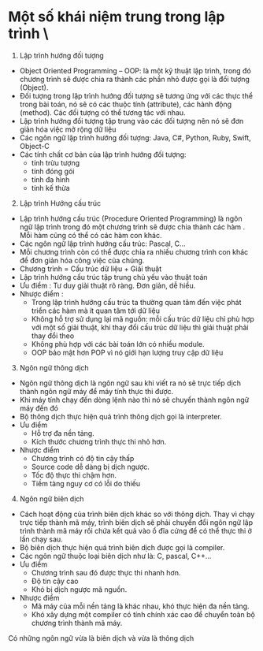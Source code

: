 # Một số khái niệm trung trong lập trình \
1. Lập trình hướng đối tượng 
- Object Oriented Programming – OOP: là một kỹ thuật lập trình, trong đó chương trình sẽ được chia ra thành các phần nhỏ được gọi là đối tượng (Object).
- Đối tượng trong lập trình hướng đối tượng sẽ tương ứng với các thực thể trong bài toán, nó sẽ có các thuộc tính (attribute), các hành động (method). Các đối tượng có thể tương tác với nhau.
- Lập trình hướng đối tượng tập trung vào các đối tượng nên nó sẽ đơn giản hóa việc mở rộng dữ liệu
- Các ngôn ngữ lập trình hướng đối tượng: Java, C#, Python, Ruby, Swift, Object-C
- Các tính chất cơ bản của lập trình hướng đối tượng: 
    - tính trừu tượng
    - tính đóng gói
    - tính đa hình
    - tính kế thừa


2. Lập trình Hướng cấu trúc
- Lập trình hướng cấu trúc (Procedure Oriented Programming) là ngôn ngữ lập trình trong đó một chương trình sẽ được chia thành các hàm . Mỗi hàm cũng có thể có các hàm con khác.
- Các ngôn ngữ lập trình hướng cấu trúc: Pascal, C…  
-  Mỗi chương trình còn có thể được chia ra nhiều chương trình con khác để đơn giản hóa công việc của chúng. 
- Chương trình = Cấu trúc dữ liệu + Giải thuật
- Lập trình hướng cấu trúc tập trung chủ yếu vào thuật toán 
- Ưu điểm : Tư duy giải thuật rõ ràng. Đơn giản, dễ hiểu. 
- Nhược điểm : 
    - Trong lập trình hướng cấu trúc ta thường quan tâm đến việc phát triển các hàm mà ít quan tâm tới dữ liệu 
    - Không hỗ trợ sử dụng lại mã nguồn: mỗi cấu trúc dữ liệu chỉ phù hợp với một số giải thuật, khi thay đổi cấu trúc dữ liệu thì giải thuật phải thay đổi theo
    - Không phù hợp với các bài toán lớn có nhiều module. 
    - OOP bảo mật hơn POP vì nó giới hạn lượng truy cập dữ liệu 

3. Ngôn ngữ thông dịch 
- Ngôn ngữ thông dịch là ngôn ngữ sau khi viết ra nó sẽ trực tiếp dịch thành ngôn ngữ máy để máy tính thực thi được. 
- Khi máy tính chạy đến dòng lệnh nào thì nó sẽ chuyển thành ngôn ngữ máy đến đó 
- Bộ thông dịch thực hiện quá trình thông dịch gọi là interpreter.
- Ưu điểm 
    - Hỗ trợ đa nền tảng.
    - Kích thước chương trình thực thi nhỏ hơn.
- Nhược điểm 
    - Chương trình có độ tin cậy thấp
    - Source code dễ dàng bị dịch ngược.
    - Tốc độ thực thi chậm hơn.
    - Tiềm tàng nguy cơ có lỗi do thiếu     

4. Ngôn ngữ biên dịch 
- Cách hoạt động của trình biên dịch khác so với thông dịch. Thay vì chạy trực tiếp thành mã máy, trình biên dịch sẽ phải chuyển đổi ngôn ngữ lập trình thành mã máy rồi chứa kết quả vào ổ đĩa cứng để có thể thực thi ở lần chạy sau.
- Bộ biên dịch thực hiện quá trình biên dịch được gọi là compiler.
- Các ngôn ngữ thuộc loại biên dịch như là: C, pascal, C++... 
- Ưu điểm 
    - Chương trình sau đó được thực thi nhanh hơn.
    - Độ tin cậy cao
    - Khó bị dịch ngược mã nguồn.   
- Nhược điểm 
    - Mã máy của mỗi nền tảng là khác nhau, khó thực hiện đa nền tảng.
    - Khó xây dựng một compiler có tính chính xác cao để chuyển toàn bộ chương trình thành mã máy.

Có những ngôn ngữ vừa là biên dịch và vừa là thông dịch 
